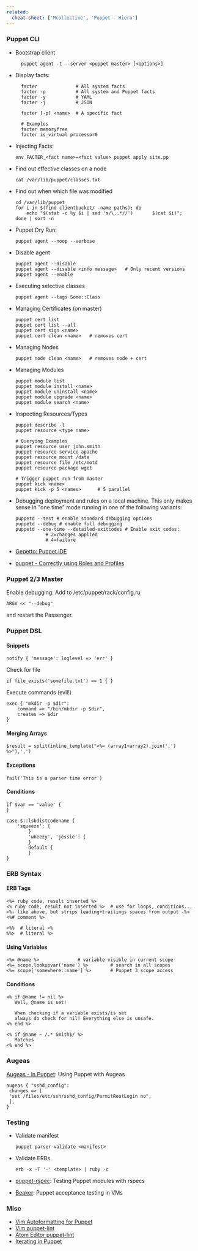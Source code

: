 ```yaml
---
related:
  cheat-sheet: ['Mcollective', 'Puppet - Hiera']
---
```


### Puppet CLI

- Bootstrap client

        puppet agent -t --server <puppet master> [<options>]

- Display facts:

        facter              # All system facts
        facter -p           # All system and Puppet facts
        facter -y           # YAML
        facter -j           # JSON

        facter [-p] <name>  # A specific fact

        # Examples
        facter memoryfree
        facter is_virtual processor0

- Injecting Facts:

      env FACTER_<fact name>=<fact value> puppet apply site.pp
     
-   Find out effective classes on a node

        cat /var/lib/puppet/classes.txt

-   Find out when which file was modified

        cd /var/lib/puppet
        for i in $(find clientbucket/ -name paths); do
            echo "$(stat -c %y $i | sed 's/\..*//')       $(cat $i)";
        done | sort -n

-   Puppet Dry Run:

        puppet agent --noop --verbose

-   Disable agent

        puppet agent --disable
        puppet agent --disable <info message>   # Only recent versions
        puppet agent --enable

-   Executing selective classes

        puppet agent --tags Some::Class

-   Managing Certificates (on master)

        puppet cert list
        puppet cert list --all
        puppet cert sign <name>
        puppet cert clean <name>   # removes cert

-   Managing Nodes

        puppet node clean <name>   # removes node + cert

-   Managing Modules

        puppet module list
        puppet module install <name>
        puppet module uninstall <name>
        puppet module upgrade <name>
        puppet module search <name>

-   Inspecting Resources/Types

        puppet describe -l
        puppet resource <type name>

        # Querying Examples
        puppet resource user john.smith
        puppet resource service apache
        puppet resource mount /data
        puppet resource file /etc/motd
        puppet resource package wget

        # Trigger puppet run from master
        puppet kick <name>
        puppet kick -p 5 <names>      # 5 parallel

-   Debugging deployment and rules on a local machine. This only makes
    sense in "one time" mode running in one of the following variants:

        puppetd --test # enable standard debugging options
        puppetd --debug # enable full debugging
        puppetd --one-time --detailed-exitcodes # Enable exit codes:
                   # 2=changes applied
                   # 4=failure

-   [Gepetto: Puppet IDE](http://puppetlabs.com/blog/geppetto-a-puppet-ide)
-   [puppet - Correctly using Roles and Profiles](http://www.craigdunn.org/2012/05/239/)

### Puppet 2/3 Master

Enable debugging: Add to /etc/puppet/rack/config.ru

    ARGV << "--debug"

and restart the Passenger.

### Puppet DSL

#### Snippets

    notify { 'message': loglevel => 'err' }

Check for file

    if file_exists('somefile.txt') == 1 { }

Execute commands (evil!)

    exec { "mkdir -p $dir":
        command => "/bin/mkdir -p $dir",
        creates => $dir
    }

#### Merging Arrays

    $result = split(inline_template("<%= (array1+array2).join(',') %>"),',')

#### Exceptions

    fail('This is a parser time error')

#### Conditions

    if $var == 'value' {
    }

    case $::lsbdistcodename {
        'squeeze': {
            }
            'wheezy', 'jessie': {
            }
            default {
            }
    }

### ERB Syntax

#### ERB Tags

    <%= ruby code, result inserted %>
    <% ruby code, result not inserted %>  # use for loops, conditions...
    <%- like above, but strips leading+trailings spaces from output -%>
    <%# comment %>

    <%%  # literal <%
    %%>  # literal %>

#### Using Variables

    <%= @name %>              # variable visible in current scope
    <%= scope.lookupvar('name') %>        # search in all scopes
    <%= scope['somewhere::name'] %>       # Puppet 3 scope access

#### Conditions

    <% if @name != nil %>
       Well, @name is set!

       When checking if a variable exists/is set 
       always do check for nil! Everything else is unsafe.
    <% end %>

    <% if @name ~ /.* Smith$/ %>
       Matches
    <% end %>

### Augeas

[Augeas - in Puppet](http://projects.puppetlabs.com/projects/1/wiki/Puppet_Augeas):
Using Puppet with Augeas

    augeas { "sshd_config":
     changes => [
     "set /files/etc/ssh/sshd_config/PermitRootLogin no",
     ],
    }

### Testing

-   Validate manifest

        puppet parser validate <manifest>

-   Validate ERBs

        erb -x -T '-' <template> | ruby -c 

-   [puppet-rspec](http://rspec-puppet.com/): Testing Puppet modules
    with rspecs
-   [Beaker](https://github.com/puppetlabs/beaker/wiki/Overview): Puppet
    acceptance testing in VMs

### Misc

- [Vim Autoformatting for Puppet](http://blog.netways.de/2012/10/30/puppet-und-vim/)
- [Vim puppet-lint](https://blog.netways.de/2012/11/13/vim-puppet-lint-und-syntastic/)
- [Atom Editor puppet-lint](https://atom.io/packages/atom-lint)
- [Iterating in Puppet](https://www.devco.net/archives/2015/12/16/iterating-in-puppet.php)
